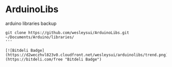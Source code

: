 ArduinoLibs
===========

arduino libraries backup

``` shell
git clone https://github.com/wesleysui/ArduinoLibs.git ~/Documents/Arduino/libraries/
'''

[![Bitdeli Badge](https://d2weczhvl823v0.cloudfront.net/wesleysui/arduinolibs/trend.png)](https://bitdeli.com/free "Bitdeli Badge")

